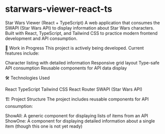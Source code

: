 # starwars-viewer-react-ts
Star Wars Viewer (React + TypeScript)
A web application that consumes the SWAPI (Star Wars API) to display information about Star Wars characters. Built with React, TypeScript, and Tailwind CSS to practice modern frontend development and API consumption.

🚧 Work in Progress
This project is actively being developed. Current features include:

Character listing with detailed information
Responsive grid layout
Type-safe API consumption
Reusable components for API data display

🛠 Technologies Used

React
TypeScript
Tailwind CSS
React Router
SWAPI (Star Wars API)

🏗 Project Structure
The project includes reusable components for API consumption:

ShowAll: A generic component for displaying lists of items from an API
ShowOne: A component for displaying detailed information about a single item (though this one is not yet ready) 
